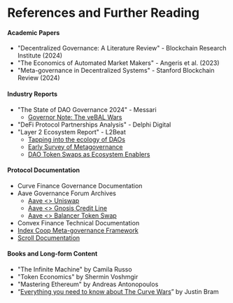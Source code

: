 # References and Further Reading

#### Academic Papers

* "Decentralized Governance: A Literature Review" - Blockchain Research Institute (2024)
* "The Economics of Automated Market Makers" - Angeris et al. (2023)
* "Meta-governance in Decentralized Systems" - Stanford Blockchain Review (2024)

#### Industry Reports

* "The State of DAO Governance 2024" - Messari
  * [Governor Note: The veBAL Wars](https://messari.io/report/governor-note-the-vebal-wars)
* "DeFi Protocol Partnerships Analysis" - Delphi Digital
* "Layer 2 Ecosystem Report" - L2Beat
  * [Tapping into the ecology of DAOs](https://thedaoist.mirror.xyz/8jKbVJCJgUFk5BT6RqE4UjGcWY3Qjr1ZnzVZVnvurIc)
  * [Early Survey of Metagovernance](https://www.indexcoop.com/blog/early-2022-survey-of-metagovernance)
  * [DAO Token Swaps as Ecosystem Enablers](https://www.superchain.eco/insights/dao-token-swaps-as-ecosystem-enablers)

#### Protocol Documentation

* Curve Finance Governance Documentation
* Aave Governance Forum Archives
  * [Aave <> Uniswap](https://gov.uniswap.org/t/rfc-aave-s-cdp-for-uniswap-v4-positions/25568)
  * [Aave <> Gnosis Credit Line](https://governance.aave.com/t/arfc-deploy-a-gnosis-dao-credit-line-aave-v3-instance/19272)
  * [Aave <> Balancer Token Swap](https://governance.aave.com/t/arc-strategic-partnership-with-balancer-part-1/7617)
* Convex Finance Technical Documentation
* [Index Coop Meta-governance Framework](https://docs.indexcoop.com/index-coop-community-handbook/resources/governance/meta-governance)
* [Scroll Documentation](https://docs.scroll.io/en/technology/)

#### Books and Long-form Content

* "The Infinite Machine" by Camila Russo
* "Token Economics" by Shermin Voshmgir
* "Mastering Ethereum" by Andreas Antonopoulos
* “[Everything you need to know about The Curve Wars](https://www.youtube.com/watch?v=-0Q3fp-wzXI)” by Justin Bram
